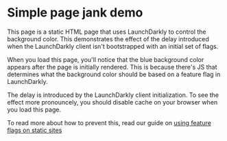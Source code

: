 # Simple page jank demo

This page is a static HTML page that uses LaunchDarkly to control 
the background color. This demonstrates the effect of the delay
introduced when the LaunchDarkly client isn't bootstrapped with
an initial set of flags.

When you load this page, you'll notice that the blue background
color appears after the page is initially rendered. This is
because there's JS that determines what the background color
should be based on a feature flag in LaunchDarkly.

The delay is introduced by the LaunchDarkly client initialization.
To see the effect more pronouncely, you should disable cache on
your browser when you load this page.

To read more about how to prevent this, read our guide on [using
feature flags on static sites](https://docs.launchdarkly.com/guides/best-practices/using-feature-flags-on-static-sites)